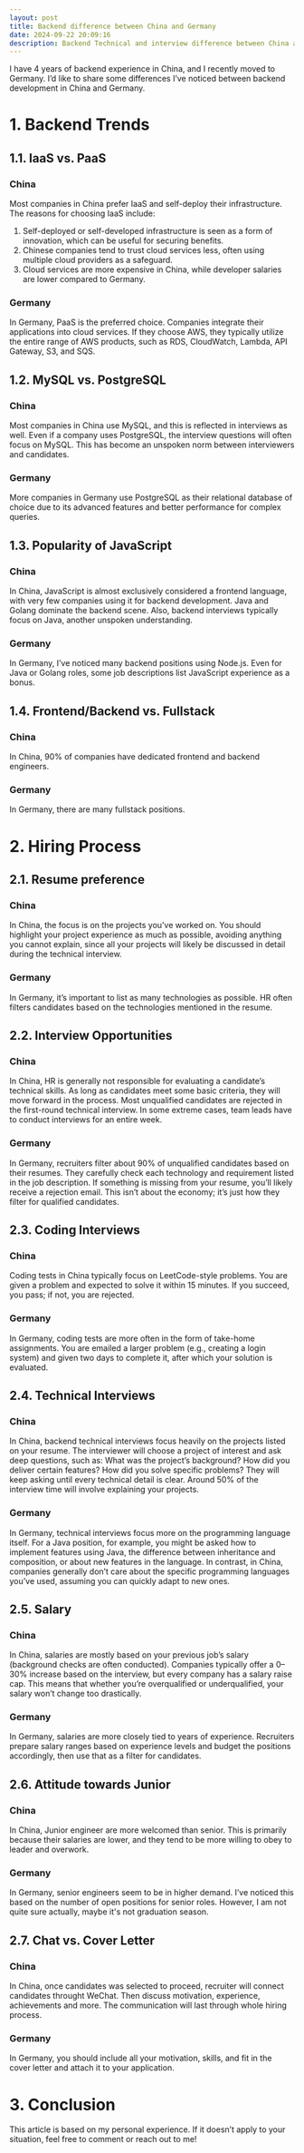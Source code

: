 ```yaml
---
layout: post
title: Backend difference between China and Germany
date: 2024-09-22 20:09:16
description: Backend Technical and interview difference between China and Germany.
---
```


I have 4 years of backend experience in China, and I recently moved to Germany. I’d like to share some differences I’ve noticed between backend development in China and Germany.

# 1. Backend Trends
## 1.1. IaaS vs. PaaS
### China
Most companies in China prefer IaaS and self-deploy their infrastructure. The reasons for choosing IaaS include:
1. Self-deployed or self-developed infrastructure is seen as a form of innovation, which can be useful for securing benefits.
2. Chinese companies tend to trust cloud services less, often using multiple cloud providers as a safeguard.
3. Cloud services are more expensive in China, while developer salaries are lower compared to Germany.

### Germany
In Germany, PaaS is the preferred choice. Companies integrate their applications into cloud services. If they choose AWS, they typically utilize the entire range of AWS products, such as RDS, CloudWatch, Lambda, API Gateway, S3, and SQS.

## 1.2. MySQL vs. PostgreSQL
### China
Most companies in China use MySQL, and this is reflected in interviews as well. Even if a company uses PostgreSQL, the interview questions will often focus on MySQL. This has become an unspoken norm between interviewers and candidates.

### Germany
More companies in Germany use PostgreSQL as their relational database of choice due to its advanced features and better performance for complex queries.

## 1.3. Popularity of JavaScript
### China
In China, JavaScript is almost exclusively considered a frontend language, with very few companies using it for backend development. Java and Golang dominate the backend scene. Also, backend interviews typically focus on Java, another unspoken understanding.

### Germany
In Germany, I’ve noticed many backend positions using Node.js. Even for Java or Golang roles, some job descriptions list JavaScript experience as a bonus.

## 1.4. Frontend/Backend vs. Fullstack
### China
In China, 90% of companies have dedicated frontend and backend engineers.

### Germany
In Germany, there are many fullstack positions.

# 2. Hiring Process
## 2.1. Resume preference
### China
In China, the focus is on the projects you’ve worked on. You should highlight your project experience as much as possible, avoiding anything you cannot explain, since all your projects will likely be discussed in detail during the technical interview.

### Germany
In Germany, it’s important to list as many technologies as possible. HR often filters candidates based on the technologies mentioned in the resume.

## 2.2. Interview Opportunities
### China
In China, HR is generally not responsible for evaluating a candidate’s technical skills. As long as candidates meet some basic criteria, they will move forward in the process. Most unqualified candidates are rejected in the first-round technical interview. In some extreme cases, team leads have to conduct interviews for an entire week.

### Germany
In Germany, recruiters filter about 90% of unqualified candidates based on their resumes. They carefully check each technology and requirement listed in the job description. If something is missing from your resume, you’ll likely receive a rejection email. This isn’t about the economy; it’s just how they filter for qualified candidates.

## 2.3. Coding Interviews
### China
Coding tests in China typically focus on LeetCode-style problems. You are given a problem and expected to solve it within 15 minutes. If you succeed, you pass; if not, you are rejected.

### Germany
In Germany, coding tests are more often in the form of take-home assignments. You are emailed a larger problem (e.g., creating a login system) and given two days to complete it, after which your solution is evaluated.

## 2.4. Technical Interviews
### China
In China, backend technical interviews focus heavily on the projects listed on your resume. The interviewer will choose a project of interest and ask deep questions, such as: What was the project’s background? How did you deliver certain features? How did you solve specific problems? They will keep asking until every technical detail is clear. Around 50% of the interview time will involve explaining your projects.

### Germany
In Germany, technical interviews focus more on the programming language itself. For a Java position, for example, you might be asked how to implement features using Java, the difference between inheritance and composition, or about new features in the language. In contrast, in China, companies generally don’t care about the specific programming languages you’ve used, assuming you can quickly adapt to new ones.

## 2.5. Salary
### China
In China, salaries are mostly based on your previous job’s salary (background checks are often conducted). Companies typically offer a 0–30% increase based on the interview, but every company has a salary raise cap. This means that whether you’re overqualified or underqualified, your salary won’t change too drastically.

### Germany
In Germany, salaries are more closely tied to years of experience. Recruiters prepare salary ranges based on experience levels and budget the positions accordingly, then use that as a filter for candidates.

## 2.6. Attitude towards Junior
### China
In China, Junior engineer are more welcomed than senior. This is primarily because their salaries are lower, and they tend to be more willing to obey to leader and overwork.

### Germany
In Germany, senior engineers seem to be in higher demand. I’ve noticed this based on the number of open positions for senior roles. However, I am not quite sure actually, maybe it's not graduation season.

## 2.7. Chat vs. Cover Letter
### China
In China, once candidates was selected to proceed, recruiter will connect candidates throught WeChat. Then discuss motivation, experience, achievements and more. The communication will last through whole hiring process.

### Germany
In Germany, you should include all your motivation, skills, and fit in the cover letter and attach it to your application.

# 3. Conclusion
This article is based on my personal experience. If it doesn’t apply to your situation, feel free to comment or reach out to me!